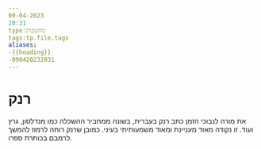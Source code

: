 ```yaml
---
09-04-2023
20:31
type:מחשבות
tags:tp.file.tags
aliases:
-{{heading}}
-090420232031
---
```

# רנק

את מורה לנבוכי הזמן כתב רנק בעברית, בשונה ממחביר ההשכלה כמו מנדלסון, גרץ ועוד.
זו נקודה מאוד מעניינת ומאוד משמעותיתי בעיני.
כמובן שרנק רותה לרמוז להמשך לרמבם בכותרת ספרו.
